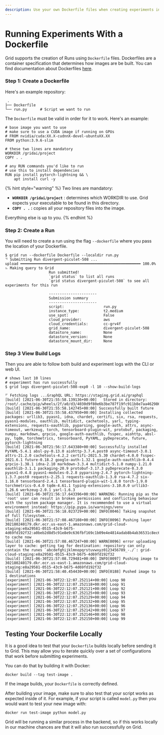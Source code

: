 ```yaml
---
description: Use your own Dockerfile files when creating experiments in Grid.
---
```


# Running Experiments With a Dockerfile

Grid supports the creation of Runs using `Dockerfile` files. Dockerfiles are a container specification that determines how images are be built. You can find documentation about Dockerfiles [here](https://docs.docker.com/engine/reference/builder/).

### Step 1: Create a Dockerfile

Here's an example repository:

```text
 .
├── Dockerfile
└── run.py      # Script we want to run
```

The `Dockerfile` must be valid in order for it to work. Here's an example:

```text
# base image you want to use
# make sure to use a CUDA image if running on GPUs
# FROM nvidia/cuda:XX.X-cudnnX-devel-ubuntuXX.XX
FROM python:3.9.6-slim

# these two lines are mandatory
WORKDIR /gridai/project
COPY . .

# any RUN commands you'd like to run
# use this to install dependencies
RUN pip install pytorch-lightning && \
    apt install curl -y
```

{% hint style="warning" %}
Two lines are mandatory:

* **`WORKDIR /gridai/project`** : determines which WORKDIR to use. Grid expects your executable to be found in this directory.
* **`COPY . .` :** copies all your repository files into the image.

Everything else is up to you.
{% endhint %}

### Step 2: Create a Run

You will need to create a run using the flag `--dockerfile` where you pass the location of your Dockerfile.

```text
$ grid run --dockerfile Dockerfile --localdir run.py
⠙ Submitting Run divergent-piculet-508 ...
upload ━━━━━━━━━━━━━━━━━━━━━━━━━━━━━━━━━━━━━━━━━━━━━━━━━━━━━━━ 100.0%
⠦ Making query to Grid
                    Run submitted!
                    `grid status` to list all runs
                    `grid status divergent-piculet-508` to see all experiments for this run

                    ----------------------
                    Submission summary
                    ----------------------
                    script:                  run.py
                    instance_type:           t2.medium
                    use_spot:                False
                    cloud_provider:          aws
                    cloud_credentials:       cc-grv4f
                    grid_name:               divergent-piculet-508
                    datastore_name:          None
                    datastore_version:       None
                    datastore_mount_dir:     None
```

### Step 3 View Build Logs

Then you are able to follow both build and experiment logs with the CLI or web UI. 

```text
# shows last 10 lines
# experiment has run successfully
$ grid logs divergent-piculet-508-exp0 -l 10 --show-build-logs

⠋ Fetching logs ...GraphQL URL: https://staging.grid.ai/graphql
[build] [2021-06-30T21:55:58.139136+00:00]   Stored in directory: /root/.cache/pip/wheels/2f/a0/d3/4030d9f80e6b3be787f19fc911b8e7aa462986a40ab1e4bb94
[build] [2021-06-30T21:55:58.142745+00:00] Successfully built future
[build] [2021-06-30T21:55:58.437950+00:00] Installing collected packages: urllib3, pyasn1, idna, chardet, certifi, six, rsa, requests, pyasn1-modules, oauthlib, multidict, cachetools, yarl, typing-extensions, requests-oauthlib, pyparsing, google-auth, attrs, async-timeout, werkzeug, torch, tensorboard-plugin-wit, protobuf, packaging, numpy, markdown, grpcio, google-auth-oauthlib, fsspec, aiohttp, absl-py, tqdm, torchmetrics, tensorboard, PyYAML, pyDeprecate, future, pytorch-lightning
[build] [2021-06-30T21:56:17.643380+00:00] Successfully installed PyYAML-5.4.1 absl-py-0.13.0 aiohttp-3.7.4.post0 async-timeout-3.0.1 attrs-21.2.0 cachetools-4.2.2 certifi-2021.5.30 chardet-4.0.0 fsspec-2021.6.1 future-0.18.2 google-auth-1.32.1 google-auth-oauthlib-0.4.4 grpcio-1.38.1 idna-2.10 markdown-3.3.4 multidict-5.1.0 numpy-1.21.0 oauthlib-3.1.1 packaging-20.9 protobuf-3.17.3 pyDeprecate-0.3.0 pyasn1-0.4.8 pyasn1-modules-0.2.8 pyparsing-2.4.7 pytorch-lightning-1.3.7.post0 requests-2.25.1 requests-oauthlib-1.3.0 rsa-4.7.2 six-1.16.0 tensorboard-2.4.1 tensorboard-plugin-wit-1.8.0 torch-1.9.0 torchmetrics-0.4.0 tqdm-4.61.1 typing-extensions-3.10.0.0 urllib3-1.26.6 werkzeug-2.0.1 yarl-1.6.3
[build] [2021-06-30T21:56:17.643396+00:00] WARNING: Running pip as the 'root' user can result in broken permissions and conflicting behaviour with the system package manager. It is recommended to use a virtual environment instead: https://pip.pypa.io/warnings/venv
[build] [2021-06-30T21:56:18.023729+00:00] INFO[0046] Taking snapshot of full filesystem...        
[build] [2021-06-30T21:57:08.467108+00:00] INFO[0096] Pushing layer 302180240179.dkr.ecr.us-east-1.amazonaws.com/grid-cloud-staging:e8a29581-0515-43c9-b675-4d69fd192f32:a0beb2d8d5c91e8e9c636fbf169c1b09e4e4814adab8b4ab36531c8ec69c0bd0 to cache now 
[build] [2021-06-30T21:57:08.467247+00:00] WARN[0096] error uploading layer to cache: getting tag for destination: repository can only contain the runes `abcdefghijklmnopqrstuvwxyz0123456789_-./`: grid-cloud-staging:e8a29581-0515-43c9-b675-4d69fd192f32 
[build] [2021-06-30T21:57:08.729481+00:00] INFO[0097] Pushing image to 302180240179.dkr.ecr.us-east-1.amazonaws.com/grid-cloud-staging:e8a29581-0515-43c9-b675-4d69fd192f32 
[build] [2021-06-30T21:58:40.454430+00:00] INFO[0188] Pushed image to 1 destinations               
[experiment] [2021-06-30T22:12:07.252114+00:00] Loop 90
[experiment] [2021-06-30T22:12:07.252118+00:00] Loop 91
[experiment] [2021-06-30T22:12:07.252121+00:00] Loop 92
[experiment] [2021-06-30T22:12:07.252125+00:00] Loop 93
[experiment] [2021-06-30T22:12:07.252129+00:00] Loop 94
[experiment] [2021-06-30T22:12:07.252132+00:00] Loop 95
[experiment] [2021-06-30T22:12:07.252136+00:00] Loop 96
[experiment] [2021-06-30T22:12:07.252142+00:00] Loop 97
[experiment] [2021-06-30T22:12:07.252146+00:00] Loop 98
[experiment] [2021-06-30T22:12:07.252150+00:00] Loop 99
```

## Testing Your Dockerfile Locally

It is a good idea to test that your `Dockerfile` builds locally before sending it to Grid. This may allow you to iterate quickly over a set of configurations that work before submitting experiments.

You can do that by building it with Docker:

```text
docker build --tag test-image .
```

If the image builds, your `Dockerfile` is correctly defined.

After building your image, make sure to also test that your script works as expected inside of it. For example, if your script is called `model.py` then you would want to test your new image with:

```text
docker run test-image python model.py
```

Grid will be running a similar process in the backend, so if this works locally in our machine chances are that it will also run successfully on Grid.

